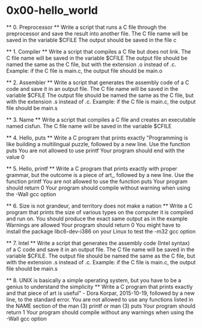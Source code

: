 # 0x00-hello_world

** 0. Preprocessor **
Write a script that runs a C file through the preprocessor and save the result into another file.
The C file name will be saved in the variable $CFILE
The output should be saved in the file c

** 1. Compiler **
Write a script that compiles a C file but does not link.
The C file name will be saved in the variable $CFILE
The output file should be named the same as the C file, but with the extension .o instead of .c.
Example: if the C file is main.c, the output file should be main.o

** 2. Assembler **
Write a script that generates the assembly code of a C code and save it in an output file.
The C file name will be saved in the variable $CFILE
The output file should be named the same as the C file, but with the extension .s instead of .c.
Example: if the C file is main.c, the output file should be main.s

** 3. Name **
Write a script that compiles a C file and creates an executable named cisfun.
The C file name will be saved in the variable $CFILE

** 4. Hello, puts **
Write a C program that prints exactly "Programming is like building a multilingual puzzle, followed by a new line.
Use the function puts
You are not allowed to use printf
Your program should end with the value 0

** 5. Hello, printf **
Write a C program that prints exactly with proper grammar, but the outcome is a piece of art,, followed by a new line.
Use the function printf
You are not allowed to use the function puts
Your program should return 0
Your program should compile without warning when using the -Wall gcc option

** 6. Size is not grandeur, and territory does not make a nation **
Write a C program that prints the size of various types on the computer it is compiled and run on.
You should produce the exact same output as in the example
Warnings are allowed
Your program should return 0
You might have to install the package libc6-dev-i386 on your Linux to test the -m32 gcc option

** 7. Intel **
Write a script that generates the assembly code (Intel syntax) of a C code and save it in an output file.
The C file name will be saved in the variable $CFILE.
The output file should be named the same as the C file, but with the extension .s instead of .c.
Example: if the C file is main.c, the output file should be main.s

** 8. UNIX is basically a simple operating system, but you have to be a genius to understand the simplicity **
Write a C program that prints exactly and that piece of art is useful" - Dora Korpar, 2015-10-19, followed by a new line, to the standard error.
You are not allowed to use any functions listed in the NAME section of the man (3) printf or man (3) puts
Your program should return 1
Your program should compile without any warnings when using the -Wall gcc option

